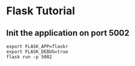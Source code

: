 # Flask Tutorial


## Init the application on port 5002
```
export FLASK_APP=flaskr
export FLASK_DEBUG=true
flask run -p 5002
```